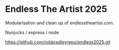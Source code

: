 # Endless The Artist 2025

Modularisation and clean up of endlesstheartist.com.

Nunjucks / express / node

https://github.com/robbradleyrepo/endless2025.git